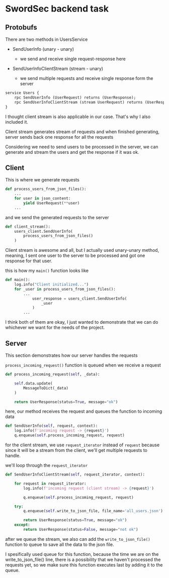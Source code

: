 # SwordSec backend task

## Protobufs

There are two methods in UsersService

- SendUserInfo (unary - unary)
    - we send and receive single request-response here

- SendUserInfoClientStream (stream - unary)
    - we send multiple requests and receive single response form the server


```proto
service Users {
    rpc SendUserInfo (UserRequest) returns (UserResponse);
    rpc SendUserInfoClientStream (stream UserRequest) returns (UserResponse);
}
```


I thought client stream is also applicable in our case. That's why I also included it.


Client stream generates stream of requests and when finished generating, server sends back one response for all the requests


Considering we need to send users to be processed in the server, we can generate and stream the users and get the response if it was ok.


## Client

This is where we generate requests
```py
def process_users_from_json_files():
    ...
    for user in json_content:
        yield UserRequest(**user)
    ...
```

and we send the generated requests to the server
```py
def client_stream():
    users_client.SendUserInfo(
        process_users_from_json_files()
    )
```

Client stream is awesome and all, but I actually used unary-unary method, meaning, I sent one user to the server to be processed and got one response for that user.

this is how my `main()` function looks like

```py
def main():
    log.info("Client initialized...")
    for _user in process_users_from_json_files():
        ...
            user_response = users_client.SendUserInfo(
                _user
            )
        ...
```

I think both of them are okay, I just wanted to demonstrate that we can do whichever we want for the needs of the project.


## Server

This section demonstrates how our server handles the requests

`process_incoming_request()` function is queued when we receive a request

```py
def process_incoming_request(self, _data):

    self.data.update(
        MessageToDict(_data)
    )

    return UserResponse(status=True, message="ok")
```

here, our method receives the request and queues the function to incoming data

```py
def SendUserInfo(self, request, context):
    log.info(f'incoming request -> {request}')
    q.enqueue(self.process_incoming_request, request)
```

for the client stream, we use `request_iterator` instead of `request` because since it will be a stream from the client, we'll get multiple requests to handle.

we'll loop through the `request_iterator`

```py
def SendUserInfoClientStream(self, request_iterator, context):

    for request in request_iterator:
        log.info(f'incoming request (client stream) -> {request}')

        q.enqueue(self.process_incoming_request, request)

    try:
        q.enqueue(self.write_to_json_file, file_name='all_users.json')

        return UserResponse(status=True, message="ok")
    except:
        return UserResponse(status=False, message="not ok")
```

after we queue the stream, we also can add the `write_to_json_file()` function to queue to save all the data to the json file.


I spesifically used queue for this function, because the time we are on the write_to_json_file() line, there is a possibility that we haven't processed the requests yet, so we make sure this function executes last by adding it to the queue.